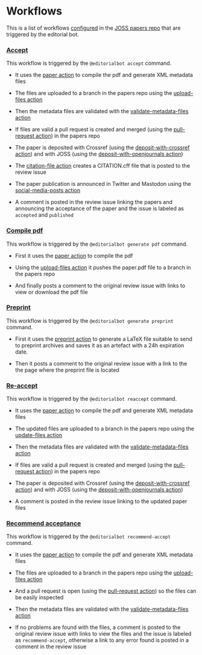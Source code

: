 # Workflows

This is a list of workflows [configured](https://github.com/openjournals/joss-papers/tree/master/.github/workflows) in the [JOSS papers repo](https://github.com/openjournals/joss-papers) that are triggered by the editorial bot.

### **[Accept](https://github.com/openjournals/joss-papers/blob/master/.github/workflows/accept.yml)**

  This workflow is triggered by the `@editorialbot accept` command.

  * It uses the [paper action](./github-actions.md#paper) to compile the pdf and generate XML metadata files

  * The files are uploaded to a branch in the papers repo using the [upload-files action](./github-actions.md#upload-files)

  * Then the metadata files are validated with the [validate-metadata-files action](./github-actions.md#validate-metadata-files)

  * If files are valid a pull request is created and merged (using the [pull-request action](./github-actions.md#pull-request)) in the papers repo

  * The paper is deposited with Crossref (using the [deposit-with-crossref action](./github-actions.md#deposit-with-crossref)) and with JOSS (using the [deposit-with-openjournals action](./github-actions.md#deposit-with-open-journals))

  * The [citation-file action](./github-actions.md#citation-file) creates a CITATION.cff file that is posted to the review issue

  * The paper publication is announced in Twitter and Mastodon using the [social-media-posts action](./github-actions.md#acceptance-social-media-posts)

  * A comment is posted in the review issue linking the papers and announcing the acceptance of the paper and the issue is labeled as `accepted` and `published`


### **[Compile pdf](https://github.com/openjournals/joss-papers/blob/master/.github/workflows/draft-paper.yml)**

  This workflow is triggered by the `@editorialbot generate pdf` command.

  * First it uses the [paper action](./github-actions.md#paper) to compile the pdf

  * Using the [upload-files action](./github-actions.md#upload-files) it pushes the paper.pdf file to a branch in the papers repo

  * And finally posts a comment to the original review issue with links to view or download the pdf file

### **[Preprint](https://github.com/openjournals/joss-papers/blob/master/.github/workflows/preprint.yml)**

  This workflow is triggered by the `@editorialbot generate preprint` command.

  * First it uses the [preprint action](./github-actions.md#preprint) to generate a LaTeX file suitable to send to preprint archives and saves it as an artefact with a 24h expiration date.

  * Then it posts a comment to the original review issue with a link to the the page where the preprint file is located

### **[Re-accept](https://github.com/openjournals/joss-papers/blob/master/.github/workflows/reaccept.yml)**

  This workflow is triggered by the `@editorialbot reaccept` command.

  * It uses the [paper action](./github-actions.md#paper) to compile the pdf and generate XML metadata files

  * The updated files are uploaded to a branch in the papers repo using the [update-files action](./github-actions.md#update-files)

  * Then the metadata files are validated with the [validate-metadata-files action](./github-actions.md#validate-metadata-files)

  * If files are valid a pull request is created and merged (using the [pull-request action](./github-actions.md#pull-request)) in the papers repo

  * The paper is deposited with Crossref (using the [deposit-with-crossref action](./github-actions.md#deposit-with-crossref)) and with JOSS (using the [deposit-with-openjournals action](./github-actions.md#deposit-with-open-journals))

  * A comment is posted in the review issue linking to the updated paper files


### **[Recommend acceptance](https://github.com/openjournals/joss-papers/blob/master/.github/workflows/recommend-acceptance.yml)**

  This workflow is triggered by the `@editorialbot recommend-accept` command.

  * It uses the [paper action](./github-actions.md#paper) to compile the pdf and generate XML metadata files

  * The files are uploaded to a branch in the papers repo using the [upload-files action](./github-actions.md#upload-files)

  * And a pull request is open (using the [pull-request action](./github-actions.md#pull-request)) so the files can be easily inspected

  * Then the metadata files are validated with the [validate-metadata-files action](./github-actions.md#validate-metadata-files)

  * If no problems are found with the files, a comment is posted to the original review issue with links to view the files and the issue is labeled as `recommend-accept`, otherwise a link to any error found is posted in a comment in the review issue
